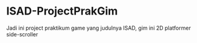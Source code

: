 # ISAD-ProjectPrakGim
Jadi ini project praktikum game yang judulnya ISAD, gim ini 2D platformer side-scroller
